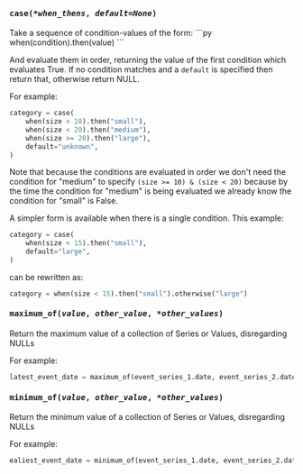 
<h4 class="attr-heading" id="case" data-toc-label="case" markdown>
  <tt><strong>case</strong>(<em>*when_thens</em>, <em>default=None</em>)</tt>
</h4>
<div markdown="block" class="indent">
Take a sequence of condition-values of the form:
```py
when(condition).then(value)
```

And evaluate them in order, returning the value of the first condition which
evaluates True. If no condition matches and a `default` is specified then return
that, otherwise return NULL.

For example:
```py
category = case(
    when(size < 10).then("small"),
    when(size < 20).then("medium"),
    when(size >= 20).then("large"),
    default="unknown",
)
```

Note that because the conditions are evaluated in order we don't need the condition
for "medium" to specify `(size >= 10) & (size < 20)` because by the time the
condition for "medium" is being evaluated we already know the condition for "small"
is False.

A simpler form is available when there is a single condition.  This example:
```py
category = case(
    when(size < 15).then("small"),
    default="large",
)
```

can be rewritten as:
```py
category = when(size < 15).then("small").otherwise("large")
```
</div>



<h4 class="attr-heading" id="maximum_of" data-toc-label="maximum_of" markdown>
  <tt><strong>maximum_of</strong>(<em>value</em>, <em>other_value</em>, <em>*other_values</em>)</tt>
</h4>
<div markdown="block" class="indent">
Return the maximum value of a collection of Series or Values, disregarding NULLs

For example:
```py
latest_event_date = maximum_of(event_series_1.date, event_series_2.date, "2001-01-01")
```
</div>



<h4 class="attr-heading" id="minimum_of" data-toc-label="minimum_of" markdown>
  <tt><strong>minimum_of</strong>(<em>value</em>, <em>other_value</em>, <em>*other_values</em>)</tt>
</h4>
<div markdown="block" class="indent">
Return the minimum value of a collection of Series or Values, disregarding NULLs

For example:
```py
ealiest_event_date = minimum_of(event_series_1.date, event_series_2.date, "2001-01-01")
```
</div>
